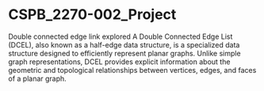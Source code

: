 # CSPB_2270-002_Project
Double connected edge link explored
A Double Connected Edge List (DCEL), also known as a half-edge data structure, is a specialized data structure designed to efficiently represent planar graphs. Unlike simple graph representations, DCEL provides explicit information about the geometric and topological relationships between vertices, edges, and faces of a planar graph.

